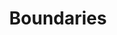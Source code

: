 ---
title: Boundaries
longTitle: 'Boundaries'
tags:
- gccommon
relatedTerm:
- "[[Boundary waters Border crossing]]"
use:
- "[[Borders Geographic boundaries]]"
---